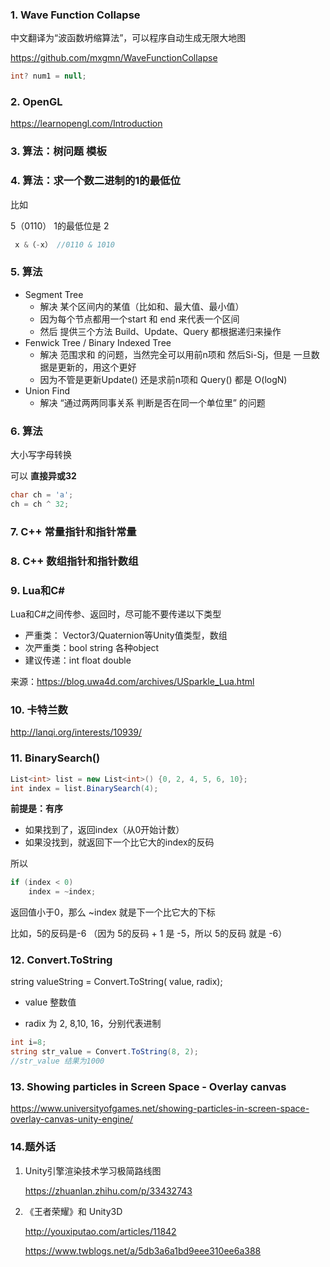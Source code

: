 ### 1. Wave Function Collapse

中文翻译为“波函数坍缩算法”，可以程序自动生成无限大地图

https://github.com/mxgmn/WaveFunctionCollapse

```c#
int? num1 = null;
```



### 2. OpenGL

https://learnopengl.com/Introduction



### 3. 算法：树问题 模板



### 4. 算法：求一个数二进制的1的最低位

比如

5（0110） 1的最低位是 2

```c#
 x &（-x） //0110 & 1010
```



### 5. 算法

- Segment Tree
  - 解决 某个区间内的某值（比如和、最大值、最小值）
  - 因为每个节点都用一个start 和 end 来代表一个区间
  - 然后 提供三个方法 Build、Update、Query 都根据递归来操作
- Fenwick Tree / Binary Indexed Tree
  - 解决 范围求和 的问题，当然完全可以用前n项和 然后Si-Sj，但是 一旦数据是更新的，用这个更好
  - 因为不管是更新Update() 还是求前n项和 Query() 都是 O(logN)
- Union Find
  - 解决 “通过两两同事关系 判断是否在同一个单位里” 的问题



### 6. 算法

大小写字母转换

可以 **直接异或32**

```c#
char ch = 'a';
ch = ch ^ 32;
```



### 7. C++ 常量指针和指针常量



### 8.  C++ 数组指针和指针数组



### 9. Lua和C#

Lua和C#之间传参、返回时，尽可能不要传递以下类型

- 严重类： Vector3/Quaternion等Unity值类型，数组
- 次严重类：bool string 各种object
- 建议传递：int float double

来源：https://blog.uwa4d.com/archives/USparkle_Lua.html



### 10. 卡特兰数

http://lanqi.org/interests/10939/



### 11. BinarySearch()

```c#
List<int> list = new List<int>() {0, 2, 4, 5, 6, 10};
int index = list.BinarySearch(4);
```

**前提是：有序**

- 如果找到了，返回index（从0开始计数）
- 如果没找到，就返回下一个比它大的index的反码

所以

```c#
if (index < 0) 
	index = ~index;
```

返回值小于0，那么 ~index 就是下一个比它大的下标

比如，5的反码是-6 （因为 5的反码 + 1 是 -5，所以 5的反码 就是 -6）



### 12. Convert.ToString

string  valueString  =  Convert.ToString( value,  radix); 

- value  整数值

- radix  为 2, 8,10, 16，分别代表进制

```c#
int i=8;    
string str_value = Convert.ToString(8, 2);  
//str_value	结果为1000   
```



### 13. Showing particles in Screen Space - Overlay canvas

https://www.universityofgames.net/showing-particles-in-screen-space-overlay-canvas-unity-engine/



### 14.题外话

1. Unity引擎渲染技术学习极简路线图

   https://zhuanlan.zhihu.com/p/33432743

2. 《王者荣耀》和 Unity3D

   http://youxiputao.com/articles/11842

   https://www.twblogs.net/a/5db3a6a1bd9eee310ee6a388